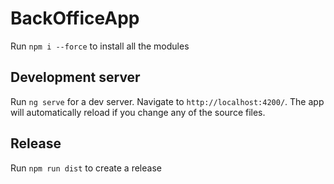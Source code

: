 # BackOfficeApp

Run `npm i --force` to install all the modules

## Development server

Run `ng serve` for a dev server. Navigate to `http://localhost:4200/`. The app will automatically reload if you change any of the source files.

## Release

Run `npm run dist` to create a release
